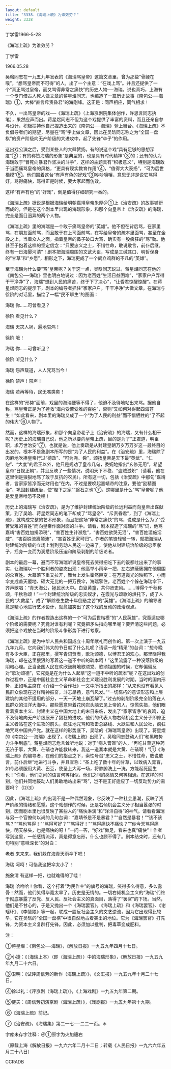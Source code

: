 ```yaml
---
layout: default
title: "3338.《海瑞上疏》为谁效劳？"
weight: 3338
---
```


丁学雷1966-5-28

《海瑞上疏》为谁效劳？

丁学雷

1966.05.28

吴晗同志在一九五九年发表的《海瑞骂皇帝》这篇文章里，曾为那些“骨鲠在喉”，“想骂皇帝而不可得”的人，出了一个主意：“在戏上骂”。并且还提供了一个“真正骂过皇帝，而又骂得非常之痛快”的历史人物──海瑞。说也真巧，上海有一个专门借古人死人做文章的蒋星煜同志，也编造了一篇历史故事《南包公──海瑞》①，大棒“直言斥责昏君”的海刚峰。这正是：同声相应，同气相求！

不久，一出骂皇帝的戏──《海瑞上疏》（上海京剧院集体创作，许思言同志执笔），果然应声而出。蒋星煜同志不但为这个戏提供了丰富的资料，而且还亲自参与设计，积极扶持他自己捏造出来的《南包公──海瑞》登上舞台。《海瑞上疏》不负倡导者们的期望，尽量在“骂”字上做文章，因此在吴晗同志称之为“全国一盘棋”的资产阶级向无产阶级的大进攻中，起了先锋“卒子”的作用。

这出戏公演之后，受到某些人的大肆赞扬。有的说这个戏“具有足够的思想深度”②；有的称赞海瑞的形象“是典型的，也是具有时代精神”③的；还有的认为海瑞敢于“冒死向暴君作坚决的斗争”，这样的主题具有“积极意义”，特别是海瑞敢于当面痛骂皇帝的风格，“更具有现实教育作用”④，“值得大大表扬”，“可为后世楷模”⑤。他们围着这台“有声有色的好戏”③吵吵嚷嚷，意思无非是说它骂得好，骂得痛快，骂得正是时候，要大家起而仿效。

这样“有声有色”的“好戏”，倒是值得仔细研究一番的。

《海瑞上疏》据说是根据海瑞给明朝嘉靖皇帝朱厚＠①上《治安疏》的故事铺衍而成的，但是在这个剧本里出现的海瑞形象，和那个向皇帝上《治安疏》的海瑞，完全是面目迥异的两个人物。

《海瑞上疏》里的海瑞是一个敢于痛骂皇帝的“英雄”。他不但在背后骂，在家里骂，在朋友面前骂，而且敢于在上司面前骂，在写给皇帝的疏本里面骂，甚至在金殿之上，当着众人之面，指着皇帝的鼻子破口大骂，确实有一股疯狂的“骂”劲。他甚至于抱着这样的坚定信念：“只要忠义之士，不惜性命，敢说敢言，前仆后继，终有一日海晏河清”！剧本把海瑞周围的文武大臣，写成是三缄其口、明哲保身的“甘草”和“乡愿”，相形之下，海瑞更成了一个鹤立鸡群的不凡的“英雄”。

至于海瑞为什么要“骂”皇帝呢？关于这一点，吴晗同志说过，蒋星煜同志在他的《南包公──海瑞》里也明白地说过：因为老百姓“生活日益困难”，“家家户户弄得干干净净”了，海瑞“想到人民的痛苦，终于下了决心”，“让昏君惊醒惊醒”。在蒋星煜同志的提示下，剧本的编导者抓住“家家户户，干干净净”大做文章，在海瑞与徐阶的对话里，描绘了一幅“民不聊生”的图画：

海瑞  你……可曾看见？

徐阶  看见什么？

海瑞  天灾人祸，遍地哀鸿！

徐阶  哦！

海瑞  你……可曾听见？

徐阶  听见什么？

海瑞  怨声载道，人人咒骂当今！

徐阶  禁声！禁声！

海瑞  若再等待，民无噍类矣！

在这样的“形势”面前，戏里的海瑞便等不得了，他迫不及待地站出来骂。据他自称，骂皇帝正是为了拯救“海内受苦受难的百姓”，否则“又如何对得起四海苍生！”如此看来，剧本里的海瑞又成了一个“为了人民的利益”而不惜牺牲的“了不起的伟大”⑥人物了。

然而，这样的海瑞形象，和那个向皇帝老子上《治安疏》的海瑞，又有什么相干呢？历史上的海瑞自己说，他之所以要向皇帝上疏，目的是为了“正君道，明臣职，求万世治安”⑦。也就是说，他上奏疏是从封建皇朝万岁万万岁这一最终目的出发的，根本不是象剧本所写的是“为了人民的利益”。在《治安疏》里，海瑞除了肉麻地吹捧皇帝行过“德政”、“可为尧、舜”，颂扬皇帝是天下最“英武”、“仁恕”、“大度”的君王以外，他只是规劝了皇帝几句，委婉地指出“玄修无用”，希望皇帝“日视正朝”，并且反映了一些情况，说明天下不稳、“盗贼滋炽”（请看，他在这里倒是狠狠地骂了敢于反抗的农民）。所有这一切，包括《治安疏》中那句“嘉靖者，言家家皆净而无财用也”在内，不过是要唤起嘉靖帝的注意，要他“励精图治”，巩固封建统治，使“陛下之家”“磐石之也”⑦。这哪里是什么“骂”皇帝呢？他是爱皇帝唯恐不及哩！

历史上的海瑞写《治安疏》，是为了维护封建统治阶级的长远利益而向皇帝出谋献策，到了吴晗、蒋星煜同志的笔下却成了“骂皇帝”、“斥责昏君”，到了《海瑞上疏》，就构成完整的艺术形象，而且把这场“非常之痛快”的骂，说成是什么为了“受苦受难的百姓”而向皇帝作面对面的斗争。请看，剧本捏造了海瑞的“骂”词，他骂嘉靖“害百姓加捐添税”，“害百姓生计濒危”，“害百姓欲哭无泪”，“害百姓滥施淫威”，“害百姓流离颠沛”，“害百姓无家可归”。作者的笔锋轻轻一转，就把海瑞从封建统治阶级的立场上划到劳动人民这一边来了，使他从封建统治阶级的忠臣孝子，摇身一变而为洞悉阶级压迫和阶级剥削的阶级论者。

剧本的最后一幕，避而不写海瑞听说皇帝死去哭得把吃下去的饭都吐出来了的事实，让海瑞以一个胜利者的姿态出现：他高举小雨伞一把，左右遮蔽簇拥在他周围的众百姓。大幕落下重又拉开，舞台上发生霍然巨变：在万道霞光的映照下，小雨伞变成盖天覆地、硕大无比的一把万民伞，海瑞擎住，老百姓个个躲在海瑞伞下，齐声歌唱：“青天海公，拯民水火中。白叟黄童，共仰贤吏风。……博得个千秋称颂，千秋称颂！”一个封建统治阶级的忠实奴才，在霞光与颂歌的烘托下，成了人民的“大救星”，成了“解除苍生数十年倒悬之苦”的“英雄”。《海瑞上疏》的编导者愈是精心地进行艺术设计，就愈加突出了这个戏的反动的政治观点。

《海瑞上疏》的作者捏造出这样的一个“可为后世楷模”的“人民英雄”，究竟适应哪个阶级的需要呢？究竟对谁有利呢？究竟把矛头指向哪里呢？要弄清这些问题，必须把这个戏放在当时的阶级斗争形势下进行考察。

《海瑞上疏》是为中华人民共和国成立十周年献礼而创作的。第一次上演于一九五九年九月。它向我们伟大的节日献了什么礼呢？请读一段“精采”的台词：“想今晚有多少大臣，正在那里，撰写青词贺表，歌功颂德，以博君王的欢心。那里晓得我海瑞，却在这里狠狠的写着这一道不中听的疏本呵！”这里流露了一种没落阶级的阴暗心理。正当全国人民在欢欣鼓舞地歌颂党、歌颂祖国的时候，它却偏偏反对“歌功颂德”，它究竟是在为什么人起草“这一道不中听的疏本”呢？在这出戏的创作过程中，正是中国社会主义革命和社会主义建设胜利发展的时期。当时的国内形势，正如毛主席在《介绍一个合作社》一文中所指出的那样：“从来也没有看见人民群众象现在这样精神振奋，斗志昂扬，意气风发。”“一切腐朽的意识形态和上层建筑的其他不适用的部分，一天一天地土崩瓦解了。”过去的剥削阶级完全陷落在人民群众的汪洋大海中。那些愿意带着花冈岩头脑去见上帝的人，惊慌失措，他们眼看着资本主义、封建主义在中国大地上的末日来临，发出了“家家皆净”的哀鸣，迫不及待地向无产阶级展开了猖狂的进攻。他们的代表人物右倾机会主义分子即修正主义者站在这个进攻的前头，疯狂地咒骂和攻击总路线、大跃进和人民公社，疯狂地咒骂中国共产党。就在这样的形势底下，吴晗的《海瑞骂皇帝》出现了。蒋星煜的《南包公──海瑞》出现了。《海瑞上疏》出现了。吴晗同志鼓动人们“和黑暗势力斗争到底”。蒋星煜同志危言耸听地说：对于“病入膏盲”的人，“再吃甘草这种药无济于事，大黄、芒硝也许能救转来，我这一道奏本就是大黄、芒硝啊！”①《海瑞上疏》的编导者，在他们的指点之下，索性号召“忠义之士，不惜性命，敢说敢言，前仆后继”地进行斗争，并且宣称：“圣上吃了数十年的甘草，以致病入膏盲，如今必须服用大黄、巴豆，使圣上大泻一场，将肺腑洗上一洗，方能起死回生也！”你看，他们之间的语言何等相似，他们之间的感情又何等相通。在这样的时刻，他们共同地鼓动人们勇敢地站出来“骂”，岂不是正好适应了一切反动势力的需要吗？（⑵⑶）

因此，《海瑞上疏》的出现不是一种偶然现象，它反映了一种社会思潮，反映了资产阶级的情绪和愿望。这个戏创作的时候，还是右倾机会主义分子相当嚣张的时刻，因而剧本里也很反映了某些人的“痛快淋漓”和“洋洋自得”的神气。请看看海瑞与另一个官僚何以尚的几句台词：“嘉靖爷是不是暴君？”“自然是暴君！”“该不该骂？”“骂也骂得！”“骂得可好？”“骂得好！”“骂得痛快不痛快？”“你今天骂得痛快，明天杀头，也是痛快的呀！”一问一答，“好戏”做足，看来也真“痛快”！作者写到这里，一任感情流泻，真是得意忘形，什么也顾不得了。剧本结束时，还有几句特别“意味深长”的对白：

老者  来来来，我们躲在海青天雨伞下吧！

海瑞  呵呵！可惜我这把伞太小了！

施象清  有这样一把，也就难得的了哇！

海瑞  哈哈哈！你看，这个打着“为民作主”的旗号的海瑞，笑得多么得意，多么露骨！然而，他们笑得毕竟太早了。历史是无情的。一切右倾机会主义的“海瑞”们终于彻底暴露了反党、反人民、反社会主义的真面目，落得了“罢官”的下场。当然，他们是不甘心的，于是又抛出一个《海瑞罢官》。《海瑞上疏》和《海瑞罢官》、《谢瑶环》、《李慧娘》等一起，联成一股反社会主义的文艺逆流，因为它出现得比较早，它在吴晗的“全国一盘棋”中很自然地占着突出的地位。它为《海瑞罢官》打先锋，为资本主义复辟打先锋。因此，必须加以批判，把毒草变成肥料。

注：

①蒋星煜：《南包公──海瑞》，《解放日报》一九五九年四月十七日。

②小捷：《（海瑞上本）（即（海瑞上疏））中的海瑞形象》，《解放日报》一九五九年九月二十六日。

③卫明：《试评周信芳的新作（海瑞上疏）》，《文汇报》一九五九年十月二十七日。

④徐以礼：《评京剧（海瑞上疏）》，《上海戏剧》一九五九年第二期。

⑤健夫：《周信芳初演京剧（海瑞上疏）》，《戏剧报》一九五九年第十九期。

⑥《海瑞上疏》前记。

⑦《治安疏》，《海瑞集》第二一七──二二一页。＊

字库未存字注释：＠①原字为火加骢右

（原载上海《解放日报》一九六六年二月十二日；转载《人民日报》一九六六年五月二十八日）

CCRADB

